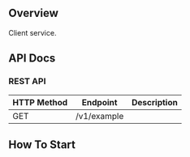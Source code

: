 ## Overview
Client service.

## API Docs
### REST API
| HTTP Method | Endpoint    | Description |
|-------------|-------------|-------------|
| GET         | /v1/example |             |

## How To Start
